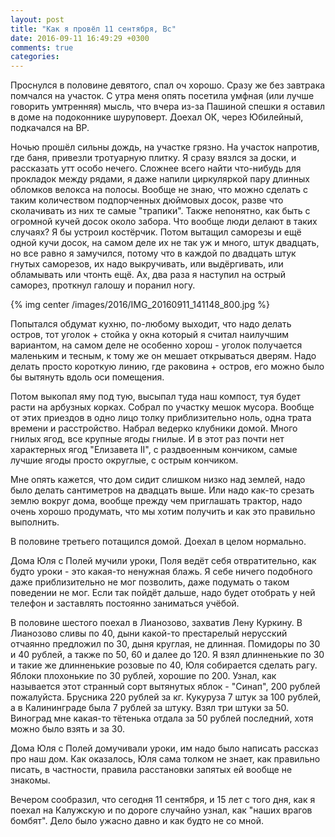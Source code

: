```yaml
---
layout: post
title: "Как я провёл 11 сентября, Вс"
date: 2016-09-11 16:49:29 +0300
comments: true
categories: 
---
```

Проснулся в половине девятого, спал оч хорошо. Сразу же без завтрака помчался на участок. С утра меня опять посетила умфная (или лучше говорить умтренняя) мысль, что вчера из-за Пашиной спешки я оставил в доме на подоконнике шуруповерт. Доехал ОК, через Юбилейный, подкачался на ВР.

Ночью прошёл сильны дождь, на участке грязно. На участок напротив, где баня, привезли тротуарную плитку. Я сразу вязлся за доски, и рассказать утт особо нечего. Сложнее всего найти что-нибудь для прокладок между рядами, я даже напили циркуляркой пару длинных обломков велокса на полосы. Вообще не знаю, что можно сделать с таким количеством подпорченных дюймовых досок, разве что сколачивать из них те самые "трапики". Также непонятно, как быть с огромной кучей досок около забора. Что вообще люди делают в таких случаях? Я бы устроил костёрчик. Потом вытащил саморезы и ещё одной кучи досок, на самом деле их не так уж и много, штук двадцать, но все равно я замучился, потому что в каждой по двадцать штук гнутых саморезов, их надо выкручивать, или выдёргивать, или обламывать или чтонть ещё. Ах, два раза я наступил на острый саморез, проткнул галошу и поранил ногу.

{% img center /images/2016/IMG_20160911_141148_800.jpg %}

Попытался обдумат кухню, по-любому выходит, что надо делать остров, тот уголок + стойка у окна который я считал наилучшим вариантом, на самом деле не особенно хорош - уголок получается маленьким и тесным, к тому же он мешает открываться дверям. Надо делать просто короткую линию, где раковина + остров, его можно было бы вытянуть вдоль оси помещения.

Потом выкопал яму под тую, высыпал туда наш компост, туя будет расти на арбузных корках. Собрал по участку мешок мусора. Вообще от этих приездов в одно лицо толку приблизительно ноль, одна трата времени и расстройство. Набрал ведерко клубники домой. Много гнилых ягод, все крупные ягоды гнилые. И в этот раз почти нет характерных ягод "Елизавета II", с раздвоенным кончиком, самые лучшие ягоды просто округлые, с острым кончиком.

Мне опять кажется, что дом сидит слишком низко над землей, надо было делать сантиметров на двадцать выше. Или надо как-то срезать землю вокруг дома, вообще прежду чем приглашать трактор, надо очень хорошо продумать, что мы хотим получить и как это правильно выполнить.

В половине третьего потащился домой. Доехал в целом нормально.

Дома Юля с Полей мучили уроки, Поля ведёт себя отвратительно, как будто уроки - это какая-то ненужная блажь. Я себе ничего подобного даже приблизительно не мог позволить, даже подумать о таком поведении не мог. Если так пойдёт дальше, надо будет отобрать у ней телефон и заставлять постоянно заниматься учёбой. 

В половине шестого поехал в Лианозово, захватив Лену Куркину. В Лианозово сливы по 40, дыни какой-то престарелый нерусский отчаянно предложил по 30, дыня круглая, не длинная. Помидоры по 30 и 40 рублей, а также по 50, 60 и далее до 120. Я взял длинненькие по 30 и такие же длинненькие розовые по 40, Юля собирается сделать рагу. Яблоки плохонькие по 30 рублей, хорошие по 200. Узнал, как называется этот странный сорт вытянутых яблок  - "Синап", 200 рублей пожалуйста. Брусника 220 рублей за кг. Кукуруза 7 штук за 100 рублей, а в Калининграде была 7 рублей за штуку. Взял три штуки за 50. Виноград мне какая-то тётенька отдала за 50 рублей последний, хотя можно было взять и за 30.

Дома Юля с Полей домучивали уроки, им надо было написать рассказ про наш дом. Как оказалось, Юля сама толком не знает, как правильно писать, в частности, правила расстановки запятых ей вообще не знакомы.

Вечером сообразил, что сегодня 11 сентября, и 15 лет с того дня, как я поехал на Калужскую и по дороге случайно узнал, как "наших врагов бомбят". Дело было ужасно давно и как будто не со мной.